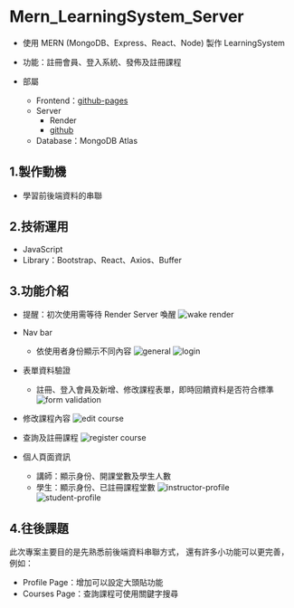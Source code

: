 # Mern_LearningSystem_Server

- 使用 MERN (MongoDB、Express、React、Node) 製作 LearningSystem
- 功能：註冊會員、登入系統、發佈及註冊課程
- 部屬

  - Frontend：[github-pages](https://pin50195.github.io/Mern_LearningSystem_Client/)
  - Server
    - Render
    - [github](https://github.com/pin50195/Mern_LearningSystem_Server)
  - Database：MongoDB Atlas

## 1.製作動機

- 學習前後端資料的串聯

## 2.技術運用

- JavaScript
- Library：Bootstrap、React、Axios、Buffer

## 3.功能介紹

- 提醒：初次使用需等待 Render Server 喚醒
  ![wake render](https://github.com/pin50195/Mern_LearningSystem_Client/assets/156511146/6748c0a2-be19-404e-8fbd-0b3d2ab85713)

- Nav bar

  - 依使用者身份顯示不同內容
    ![general](https://github.com/pin50195/Mern_LearningSystem_Client/assets/156511146/9d48e355-2092-449f-b17e-cb02fe40d759)
    ![login](https://github.com/pin50195/Mern_LearningSystem_Client/assets/156511146/2b5657c6-2342-4fc9-8b33-a0f8beca340f)

- 表單資料驗證

  - 註冊、登入會員及新增、修改課程表單，即時回饋資料是否符合標準
    ![form validation](https://github.com/pin50195/Mern_LearningSystem_Client/assets/156511146/cd7bbbf3-59c4-43bd-bf76-359db1562bb3)

- 修改課程內容
  ![edit course](https://github.com/pin50195/Mern_LearningSystem_Client/assets/156511146/60610e08-74a0-4dc2-875e-90afbb943eaf)

- 查詢及註冊課程
  ![register course](https://github.com/pin50195/Mern_LearningSystem_Client/assets/156511146/edfbbcc4-3aa2-48c5-a35f-c94b65f309af)

- 個人頁面資訊
  - 講師：顯示身份、開課堂數及學生人數
  - 學生：顯示身份、已註冊課程堂數
    ![instructor-profile](https://github.com/pin50195/Mern_LearningSystem_Client/assets/156511146/022c4594-17c9-4c07-a98a-5e5ed75213ee)
    ![student-profile](https://github.com/pin50195/Mern_LearningSystem_Client/assets/156511146/c21d6767-24d8-4c5a-9d93-4075b539a96a)

## 4.往後課題

此次專案主要目的是先熟悉前後端資料串聯方式，
還有許多小功能可以更完善，例如：

- Profile Page：增加可以設定大頭貼功能
- Courses Page：查詢課程可使用關鍵字搜尋
